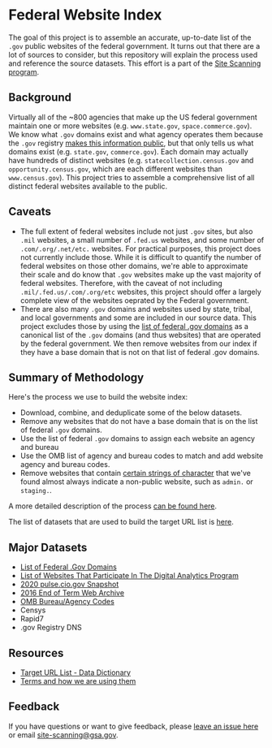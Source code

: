 # Federal Website Index

The goal of this project is to assemble an accurate, up-to-date list of the `.gov` public websites of the federal government.  It turns out that there are a lot of sources to consider, but this repository will explain the process used and reference the source datasets. This effort is a part of the [Site Scanning program](https://digital.gov/site-scanning).    

## Background

Virtually all of the ~800 agencies that make up the US federal government maintain one or more websites (e.g. `www.state.gov`, `space.commerce.gov`). We know what `.gov` domains exist and what agency operates them because the `.gov` registry [makes this information public](https://github.com/cisagov/dotgov-data/blob/main/current-federal.csv), but that only tells us what domains exist (e.g. `state.gov`, `commerce.gov`). Each domain may actually have hundreds of distinct websites (e.g. `statecollection.census.gov` and `opportunity.census.gov`, which are each different websites than `www.census.gov`). This project tries to assemble a comprehensive list of all distinct federal websites available to the public.  


## Caveats
 
* The full extent of federal websites include not just `.gov` sites, but also `.mil` websites, a small number of `.fed.us` websites, and some number of `.com/.org/.net/etc.` websites. For practical purposes, this project does not currently include those. While it is difficult to quantify the number of federal websites on those other domains, we're able to approximate their scale and do know that `.gov` websites make up the vast majority of federal websites. Therefore, with the caveat of not including `.mil/.fed.us/.com/.org/etc` websites, this project should offer a largely complete view of the websites oeprated by the Federal government. 
* There are also many `.gov` domains and websites used by state, tribal, and local governments and some are included in our source data. This project excludes those by using the [list of federal .gov domains](https://github.com/cisagov/dotgov-data/blob/main/current-federal.csv) as a canonical list of the `.gov` domains (and thus websites) that are operated by the federal government.  We then remove websites from our index if they have a base domain that is not on that list of federal .gov domains.  

## Summary of Methodology

Here's the process we use to build the website index: 
* Download, combine, and deduplicate some of the below datasets.
* Remove any websites that do not have a base domain that is on the list of federal `.gov` domains.
* Use the list of federal `.gov` domains to assign each website an agency and bureau
* Use the OMB list of agency and bureau codes to match and add website agency and bureau codes.  
* Remove websites that contain [certain strings of character](https://github.com/GSA/federal-website-index/blob/main/criteria/ignore-list.csv) that we've found almost always indicate a non-public website, such as `admin.` or `staging.`.

A more detailed description of the process [can be found here](https://github.com/GSA/federal-website-index/blob/main/process/index-creation.md).  

The list of datasets that are used to build the target URL list is [here]([url](https://github.com/GSA/federal-website-index/blob/638457d7c486a1337a8ebb624da9b4912e8a1b4c/builder/config.py)).  

## Major Datasets

* [List of Federal .Gov Domains](https://github.com/GSA/federal-website-index/blob/main/source-data/dotgov-registry-federal.md) 
* [List of Websites That Participate In The Digital Analytics Program](https://github.com/GSA/federal-website-index/blob/main/source-data/dap.md) 
* [2020 pulse.cio.gov Snapshot](https://github.com/GSA/federal-website-index/blob/main/source-data/pulse-snapshot.md)
* [2016 End of Term Web Archive](https://github.com/GSA/federal-website-index/blob/main/source-data/eot2016.md)
* [OMB Bureau/Agency Codes](https://github.com/GSA/federal-website-index/blob/main/source-data/omb-codes.md)
* Censys 
* Rapid7
* .gov Registry DNS


## Resources
* [Target URL List - Data Dictionary](https://github.com/GSA/site-scanning-documentation/blob/main/data/Target_URL_List_Data_Dictionary.csv)
* [Terms and how we are using them](https://github.com/GSA/site-scanning-documentation/blob/main/pages/terms.md)


## Feedback

If you have questions or want to give feedback, please [leave an issue here](https://github.com/GSA/federal-website-index/issues) or email site-scanning@gsa.gov.  
